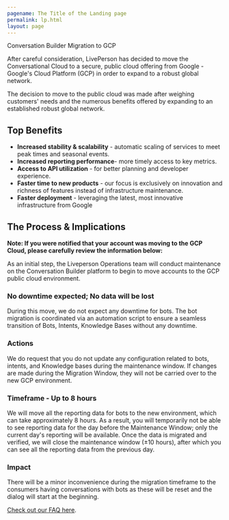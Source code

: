 ```yaml
---
pagename: The Title of the Landing page
permalink: lp.html
layout: page
---
```


<div class="card-container">
  <div id="success-stories" class="welcome-card lp-default">
    <p class="success-stories-header">Conversation Builder Migration to GCP</p>
  </div>
</div>

After careful consideration, LivePerson has decided to move the Conversational Cloud to a secure,
public cloud offering from Google - Google's Cloud Platform (GCP) in order to expand to a robust global network.

The decision to move to the public cloud was made after weighing customers' needs and the numerous benefits offered by expanding to an established robust global network.

## Top Benefits

- **Increased stability & scalability** - automatic scaling of services to meet peak times and seasonal events.
- **Increased reporting performance**- more timely access to key metrics.
- **Access to API utilization** - for better planning and developer experience.
- **Faster time to new products** - our focus is exclusively on innovation and richness of features instead of infrastructure maintenance.
- **Faster deployment** - leveraging the latest, most innovative infrastructure from Google

## The Process & Implications

**Note: If you were notified that your account was moving to the GCP Cloud, please carefully review the information below:**

As an initial step, the Liveperson Operations team will conduct maintenance on the Conversation Builder platform to begin to move accounts to the GCP public cloud environment.

### No downtime expected; No data will be lost

During this move, we do not expect any downtime for bots. The bot migration is coordinated via an automation script to ensure a seamless transition of Bots, Intents, Knowledge Bases without any downtime.

### Actions

We do request that you do not update any configuration related to bots, intents, and Knowledge bases during the maintenance window. If changes are made during the Migration Window, they will not be carried over to the new GCP environment.

### Timeframe - Up to 8 hours

We will move all the reporting data for bots to the new environment, which can take approximately 8 hours. As a result, you will temporarily not be able to see reporting data for the day before the Maintenance Window; only the current day's reporting will be available. Once the data is migrated and verified, we will close the maintenance window (±10 hours), after which you can see all the reporting data from the previous day.

### Impact

There will be a minor inconvenience during the migration timeframe to the consumers having conversations with bots as these will be reset and the dialog will start at the beginning.

[Check out our FAQ here](/conversation-builder-migration-to-gco-faqs.html).

<style>
nav.breadcrumbs {
    display: none;
}
</style>
